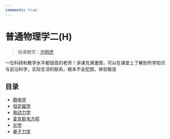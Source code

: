 ```yaml
---
comments: true
---
```


# 普通物理学二(H)
> 授课教师：[方明虎](https://person.zju.edu.cn/0092420)

一位科研和教学水平都很高的老师！讲课充满激情，可以在课堂上了解到所学知识与前沿科学，实际生活的联系，根本不会犯困，体验极佳

## 目录

- [静电学](./eletronic.md)
- [恒定磁学](./magnetism.md)
- [电动力学](./electrodynamincs.md)
- [麦克斯韦方程](./maxwell.md)
- [光学](./light.md)
- [量子力学](./Quantum.md)